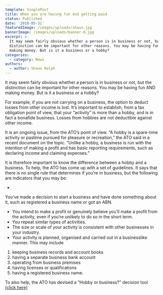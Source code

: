 ```yaml
---
template: SinglePost
title: When you are having fun and getting paid
status: Published
date: '2018-05-31'
featuredImage: /images/uploads/shaun.jpg
bannerImage: /images/uploads/banner-8.jpg
excerpt: >-
  It may seem fairly obvious whether a person is in business or not, but the
  distinction can be important for other reasons. You may be having fun AND
  making money. But is it a business or a hobby?
categories:
  - category: News
authors:
  - author: Shaun Ralph
---
```

It may seem fairly obvious whether a person is in business or not, but the distinction can be important for other reasons. You may be having fun AND making money. But is it a business or a hobby?

For example, if you are not carrying on a business, the option to deduct losses from other income is lost. It’s important to establish, from a tax obligation point of view, that your “activity” is more than a hobby, and is in fact a bonafide business. Losses from hobbies are not deductible against other income.

It is an ongoing issue, from the ATO’s point of view. “A hobby is a spare-time activity or pastime pursued for pleasure or recreation,” the ATO said in a recent document on the topic. “Unlike a hobby, a business is run with the intention of making a profit and has basic reporting requirements, such as declaring income and claiming expenses.”

It is therefore important to know the difference between a hobby and a business. To help, the ATO has come up with a set of guidelines. It says that there is no single rule that determines if you’re in business, but the following are indicators that you may be:

* You’ve made a decision to start a business and have done something about it, such as registered a business name or got an ABN.
* You intend to make a profit or genuinely believe you’ll make a profit from the activity, even if you’re unlikely to do so in the short term.
* You repeat similar types of activities.
* The size or scale of your activity is consistent with other businesses in your industry.
* Your activity is planned, organised and carried out in a businesslike manner. This may include

1. keeping business records and account books
2. having a separate business bank account
3. operating from business premises
4. having licenses or qualifications
5. having a registered business name.

To also help, the ATO has devised a “Hobby or business?” decision tool [(click here)](https://start.business.gov.au/)

